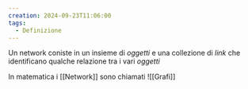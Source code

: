 ```yaml
---
creation: 2024-09-23T11:06:00
tags:
  - Definizione
---
```

Un network coniste in un insieme di *oggetti* e una collezione di *link* che identificano qualche relazione tra i vari *oggetti*

In matematica i [[Network]] sono chiamati ![[Grafi]]

